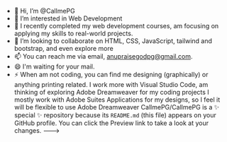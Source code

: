 - 👋 Hi, I’m @CallmePG
- 👀 I’m interested in Web Development
- 🌱 I recently completed my web development courses, am focusing on applying my skills to real-world projects.
- 💞️ I’m looking to collaborate on HTML, CSS, JavaScript, tailwind and bootstrap, and even explore more
- 📫 You can reach me via email, anupraisegodpg@gmail.com.
- 😄 I'm waiting for your mail.
- ⚡ When am not coding, you can find me designing (graphically) or anything printing related.
I work more with Visual Studio Code, am thinking of exploring Adobe Dreamweaver for my coding projects
I mostly work with Adobe Suites Applications for my designs, so I feel it will be flexible to use Adobe Dreamweaver
CallmePG/CallmePG is a ✨ special ✨ repository because its `README.md` (this file) appears on your GitHub profile.
You can click the Preview link to take a look at your changes.
--->
